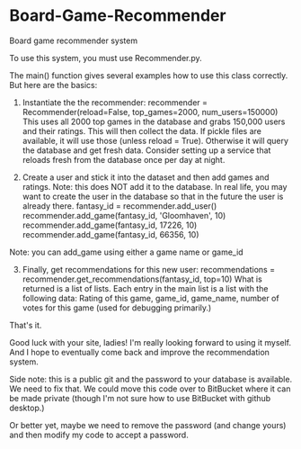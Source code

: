 # Board-Game-Recommender
Board game recommender system

To use this system, you must use Recommender.py. 

The main() function gives several examples how to use this class correctly. But here are the basics:

1. Instantiate the the recommender: 
recommender = Recommender(reload=False, top_games=2000, num_users=150000)
This uses all 2000 top games in the database and grabs 150,000 users and their ratings. This will then collect the data.
If pickle files are available, it will use those (unless reload = True). Otherwise it will query the database and get fresh data. 
Consider setting up a service that reloads fresh from the database once per day at night.

2. Create a user and stick it into the dataset and then add games and ratings. Note: this does NOT add it to the database. In real life, 
you may want to create the user in the database so that in the future the user is already there. 
fantasy_id = recommender.add_user()
recommender.add_game(fantasy_id, 'Gloomhaven', 10)
recommender.add_game(fantasy_id, 17226, 10)
recommender.add_game(fantasy_id, 66356, 10)

Note: you can add_game using either a game name or game_id

3. Finally, get recommendations for this new user:
recommendations = recommender.get_recommendations(fantasy_id, top=10)
What is returned is a list of lists. Each entry in the main list is a list with the following data:
Rating of this game, game_id, game_name, number of votes for this game (used for debugging primarily.)

That's it. 

Good luck with your site, ladies! I'm really looking forward to using it myself. And I hope to eventually come back and
improve the recommendation system.

Side note: this is a public git and the password to your database is available. We need to fix that. We could move this code over to
BitBucket where it can be made private (though I'm not sure how to use BitBucket with github desktop.)

Or better yet, maybe we need to remove the password (and change yours) and then modify my code to accept a password.
